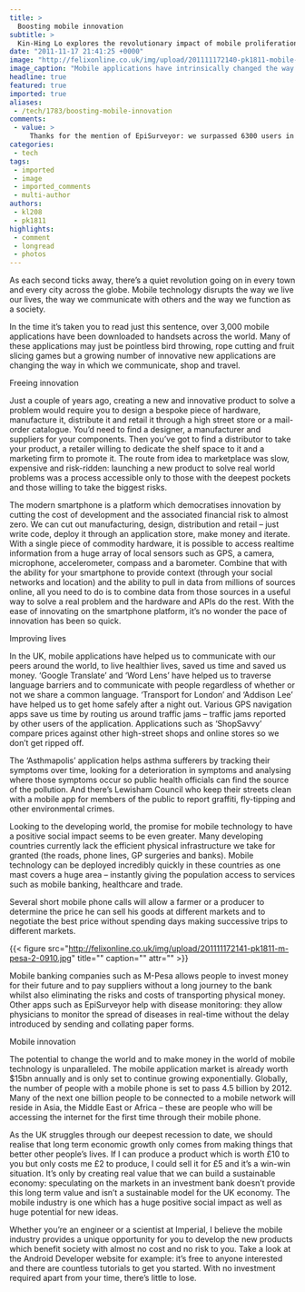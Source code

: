 ```yaml
---
title: >
  Boosting mobile innovation
subtitle: >
  Kin-Hing Lo explores the revolutionary impact of mobile proliferation on our lives
date: "2011-11-17 21:41:25 +0000"
image: "http://felixonline.co.uk/img/upload/201111172140-pk1811-mobile-apps.jpg"
image_caption: "Mobile applications have intrinsically changed the way we process information and go about our daily"
headline: true
featured: true
imported: true
aliases:
 - /tech/1783/boosting-mobile-innovation
comments:
 - value: >
     Thanks for the mention of EpiSurveyor: we surpassed 6300 users in 170 countries worldwide last week. Your readers can use it to collect all sorts of field data, for free, at www.episurveyor.org
categories:
 - tech
tags:
 - imported
 - image
 - imported_comments
 - multi-author
authors:
 - kl208
 - pk1811
highlights:
 - comment
 - longread
 - photos
---
```


As each second ticks away, there’s a quiet revolution going on in every town and every city across the globe. Mobile technology disrupts the way we live our lives, the way we communicate with others and the way we function as a society.

In the time it’s taken you to read just this sentence, over 3,000 mobile applications have been downloaded to handsets across the world. Many of these applications may just be pointless bird throwing, rope cutting and fruit slicing games but a growing number of innovative new applications are changing the way in which we communicate, shop and travel.

Freeing innovation

Just a couple of years ago, creating a new and innovative product to solve a problem would require you to design a bespoke piece of hardware, manufacture it, distribute it and retail it through a high street store or a mail-order catalogue. You’d need to find a designer, a manufacturer and suppliers for your components. Then you’ve got to find a distributor to take your product, a retailer willing to dedicate the shelf space to it and a marketing firm to promote it. The route from idea to marketplace was slow, expensive and risk-ridden: launching a new product to solve real world problems was a process accessible only to those with the deepest pockets and those willing to take the biggest risks.

The modern smartphone is a platform which democratises innovation by cutting the cost of development and the associated financial risk to almost zero. We can cut out manufacturing, design, distribution and retail – just write code, deploy it through an application store, make money and iterate. With a single piece of commodity hardware, it is possible to access realtime information from a huge array of local sensors such as GPS, a camera, microphone, accelerometer, compass and a barometer. Combine that with the ability for your smartphone to provide context (through your social networks and location) and the ability to pull in data from millions of sources online, all you need to do is to combine data from those sources in a useful way to solve a real problem and the hardware and APIs do the rest. With the ease of innovating on the smartphone platform, it’s no wonder the pace of innovation has been so quick.

Improving lives

In the UK, mobile applications have helped us to communicate with our peers around the world, to live healthier lives, saved us time and saved us money. ‘Google Translate’ and ‘Word Lens’ have helped us to traverse language barriers and to communicate with people regardless of whether or not we share a common language. ‘Transport for London’ and ‘Addison Lee’ have helped us to get home safely after a night out. Various GPS navigation apps save us time by routing us around traffic jams – traffic jams reported by other users of the application. Applications such as ‘ShopSavvy’ compare prices against other high-street shops and online stores so we don’t get ripped off.

The ‘Asthmapolis’ application helps asthma sufferers by tracking their symptoms over time, looking for a deterioration in symptoms and analysing where those symptoms occur so public health officials can find the source of the pollution. And there’s Lewisham Council who keep their streets clean with a mobile app for members of the public to report graffiti, fly-tipping and other environmental crimes.

Looking to the developing world, the promise for mobile technology to have a positive social impact seems to be even greater. Many developing countries currently lack the efficient physical infrastructure we take for granted (the roads, phone lines, GP surgeries and banks). Mobile technology can be deployed incredibly quickly in these countries as one mast covers a huge area – instantly giving the population access to services such as mobile banking, healthcare and trade.

Several short mobile phone calls will allow a farmer or a producer to determine the price he can sell his goods at different markets and to negotiate the best price without spending days making successive trips to different markets.

{{< figure src="http://felixonline.co.uk/img/upload/201111172141-pk1811-m-pesa-2-0910.jpg" title="" caption="" attr="" >}}

Mobile banking companies such as M-Pesa allows people to invest money for their future and to pay suppliers without a long journey to the bank whilst also eliminating the risks and costs of transporting physical money. Other apps such as EpiSurveyor help with disease monitoring: they allow physicians to monitor the spread of diseases in real-time without the delay introduced by sending and collating paper forms.

Mobile innovation

The potential to change the world and to make money in the world of mobile technology is unparalleled. The mobile application market is already worth $15bn annually and is only set to continue growing exponentially. Globally, the number of people with a mobile phone is set to pass 4.5 billion by 2012. Many of the next one billion people to be connected to a mobile network will reside in Asia, the Middle East or Africa – these are people who will be accessing the internet for the first time through their mobile phone.

As the UK struggles through our deepest recession to date, we should realise that long term economic growth only comes from making things that better other people’s lives. If I can produce a product which is worth £10 to you but only costs me £2 to produce, I could sell it for £5 and it’s a win-win situation. It’s only by creating real value that we can build a sustainable economy: speculating on the markets in an investment bank doesn’t provide this long term value and isn’t a sustainable model for the UK economy. The mobile industry is one which has a huge positive social impact as well as huge potential for new ideas.

Whether you’re an engineer or a scientist at Imperial, I believe the mobile industry provides a unique opportunity for you to develop the new products which benefit society with almost no cost and no risk to you. Take a look at the Android Developer website for example: it’s free to anyone interested and there are countless tutorials to get you started. With no investment required apart from your time, there’s little to lose.
